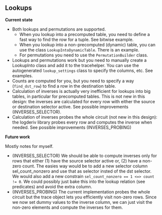 ## Lookups

**Current state**

- Both lookups and permutations are supported.
  - When you lookup into a precomputed table, you need to define a fast way to find the row for a tuple. See bitwise example.
  - When you lookup into a non-precomputed (dynamic) table, you can use the class `LookupIntoDynamicTable`. There is an example.
  - For permutations you need to use the `PermutationBuilder` class.
- Lookups and permutations work but you need to manually create a LookupInto class and add it to the tracehelper. You can use the autogenerated `lookup_settings` class to specify the columns, etc. See examples.
- Counts are computed for you, but you need to specify a way (`find_dst_row`) to find a row in the destination table.
- Calculation of inverses is actually very inefficient for lookups into big tables, in particular for precomputed tables. This is not new in this design: the inverses are calculated for every row with either the source or destination selector active. See possible improvements (INVERSES_SELECTOR).
- Calculation of inverses probes the whole circuit (not new in this design): the logderiv library probes every row and computes the inverse when needed. See possible improvements (INVERSES_PROBING)

**Future work**

Mostly notes for myself.

- (INVERSES_SELECTOR) We should be able to compute inverses only for rows that either (1) have the source selector active or, (2) have a non-zero count. The easies way would be to add a new selector column sel_count_nonzero and use that as selector insted of the dst selector. We would also add a new constrain `sel_count_nonzero == 1 <=> count != 0`. We could possibly just bake this into the lookup relation (see predicates) and avoid the extra column.
- (INVERSES_PROBING) The current implementation probes the whole circuit but the trace object lets you efficiently visit non-zero rows. Since we now set dummy values to the inverse column, we can just visit the non-zero elements and compute the inverses for them.
